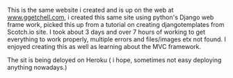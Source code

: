 This is the same website i created and is up on the web at www.ggetchell.com, i created this same site using python's Django web frame work, picked this up from a tutorial on creating djangotemplates from Scotch.io site. I took about 3 days and over 7 hours of working to get everything to work properly, multiple errors and files/images etx not found. 
I enjoyed creating this as well as learning about the MVC framework.

The sit is being deloyed on Heroku ( i hope, sometimes not easy deploying anything nowadays.)
